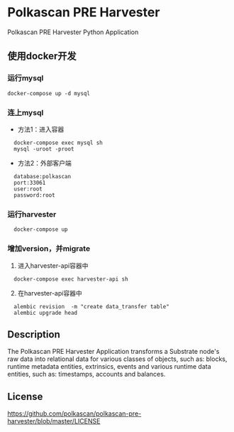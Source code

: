 # Polkascan PRE Harvester
Polkascan PRE Harvester Python Application

## 使用docker开发

### 运行mysql
```
docker-compose up -d mysql
```

### 连上mysql
- 方法1：进入容器  
```
  docker-compose exec mysql sh
  mysql -uroot -proot
```

- 方法2：外部客户端  
```
  database:polkascan
  port:33061
  user:root
  password:root
```

### 运行harvester
```
  docker-compose up
```

### 增加version，并migrate
1. 进入harvester-api容器中
```
  docker-compose exec harvester-api sh
```

2. 在harvester-api容器中
```
  alembic revision  -m "create data_transfer table"
  alembic upgrade head
```

## Description
The Polkascan PRE Harvester Application transforms a Substrate node's raw data into relational data for various classes of objects, such as: blocks, runtime metadata entities, extrinsics, events and various runtime data entities, such as: timestamps, accounts and balances.

## License
https://github.com/polkascan/polkascan-pre-harvester/blob/master/LICENSE
